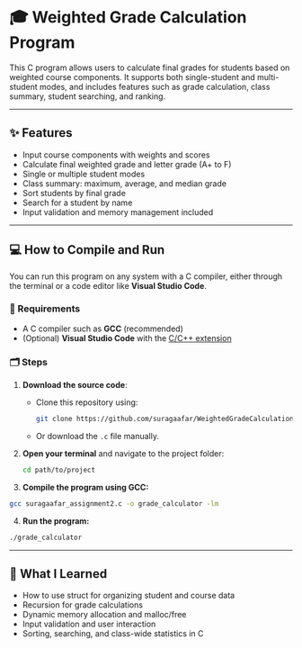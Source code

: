 # 🎓 Weighted Grade Calculation Program

This C program allows users to calculate final grades for students based on weighted course components. It supports both single-student and multi-student modes, and includes features such as grade calculation, class summary, student searching, and ranking.

---

## ✨ Features

- Input course components with weights and scores
- Calculate final weighted grade and letter grade (A+ to F)
- Single or multiple student modes
- Class summary: maximum, average, and median grade
- Sort students by final grade
- Search for a student by name
- Input validation and memory management included

---

## 💻 How to Compile and Run

You can run this program on any system with a C compiler, either through the terminal or a code editor like **Visual Studio Code**.

### 🔧 Requirements

- A C compiler such as **GCC** (recommended)
- (Optional) **Visual Studio Code** with the [C/C++ extension](https://marketplace.visualstudio.com/items?itemName=ms-vscode.cpptools)

### 🗂️ Steps

1. **Download the source code**:
   - Clone this repository using:
     ```bash
     git clone https://github.com/suragaafar/WeightedGradeCalculationProgram
     ```
   - Or download the `.c` file manually.

2. **Open your terminal** and navigate to the project folder:
   ```bash
   cd path/to/project
   ```
   
3. **Compile the program using GCC:**
  ```bash
  gcc suragaafar_assignment2.c -o grade_calculator -lm
  ```

4.  **Run the program:**
   ```bash
   ./grade_calculator
   ```
   
---

## 🧠 What I Learned

- How to use struct for organizing student and course data
- Recursion for grade calculations
- Dynamic memory allocation and malloc/free
- Input validation and user interaction
- Sorting, searching, and class-wide statistics in C
